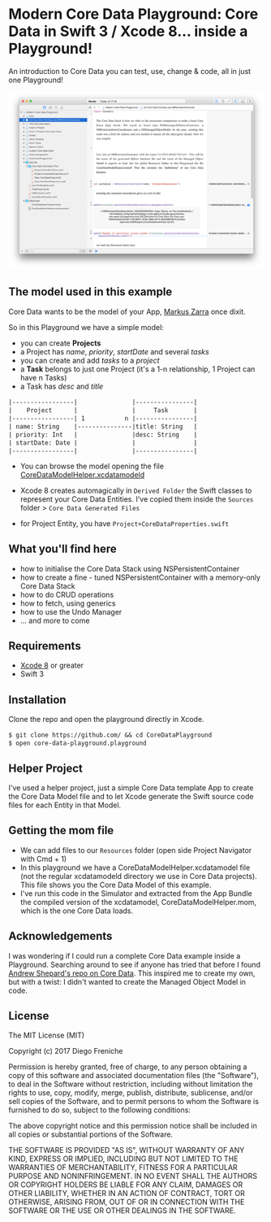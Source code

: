 # Modern Core Data Playground: Core Data in Swift 3 / Xcode 8... inside a Playground!

An introduction to Core Data you can test, use, change & code, all in just one Playground!
 
![A screen capture showing one playground page](img/init-core-data.png)

 ## The model used in this example
  
 Core Data wants to be the model of your App, [Markus Zarra](http://martiancraft.com/blog/2015/03/core-data-stack/) once dixit.
 
 So in this Playground we have a simple model:

- you can create __Projects__
- a Project has _name_, _priority_, _startDate_ and several _tasks_
- you can create and add _tasks_ to a _project_
- a __Task__ belongs to just one Project (it's a 1-n relationship, 1 Project can have n Tasks)
- a Task has _desc_ and _title_
 
 ```
|-----------------|               |----------------|
|    Project      |               |     Task       |
|-----------------| 1           n |----------------|
| name: String    |---------------|title: String   |
| priority: Int   |               |desc: String    |
| startDate: Date |               |                |
|-----------------|               |----------------|
 
 ```
 
 - You can browse the model opening the file [CoreDataModelHelper.xcdatamodeld](https://github.com/dfreniche/modern-core-data-playground/CoreDataModelHelper/CoreDataModelHelper/CoreDataModelHelper.xcdatamodeld)
 
 - Xcode 8 creates automagically in `Derived Folder` the Swift classes to represent your Core Data Entities. I've copied them inside the `Sources` folder > `Core Data Generated Files`
 
- for Project Entity, you have `Project+CoreDataProperties.swift`
 
## What you'll find here
 
- how to initialise the Core Data Stack using NSPersistentContainer
- how to create a fine - tuned NSPersistentContainer with a memory-only Core Data Stack
- how to do CRUD operations
- how to fetch, using generics
- how to use the Undo Manager
- ... and more to come


## Requirements
* [Xcode 8](https://developer.apple.com/xcode/downloads/) or greater
* Swift 3

## Installation

Clone the repo and open the playground directly in Xcode.

	$ git clone https://github.com/ && cd CoreDataPlayground
	$ open core-data-playground.playground


## Helper Project

I've used a helper project, just a simple Core Data template App to create the Core Data Model file and to let Xcode generate the Swift source code files for each Entity in that Model.

 ## Getting the mom file
 
 - We can add files to our `Resources` folder (open side Project Navigator with Cmd + 1)
 - In this playground we have a CoreDataModelHelper.xcdatamodel file (not the regular xcdatamodeld directory we use in Core Data projects). This file shows you the Core Data Model of this example.
 - I've run this code in the Simulator and extracted from the App Bundle the compiled version of the xcdatamodel, CoreDataModelHelper.mom, which is the one Core Data loads.

## Acknowledgements

I was wondering if I could run a complete Core Data example inside a Playground. Searching around to see if anyone has tried that before I found [Andrew Shepard's repo on Core Data]( https://github.com/andyshep/CoreDataPlayground.git). This inspired me to create my own, but with a twist: I didn't wanted to create the Managed Object Model in code.

	
## License

The MIT License (MIT)

Copyright (c) 2017 Diego Freniche

Permission is hereby granted, free of charge, to any person obtaining a copy of this software and associated documentation files (the "Software"), to deal in the Software without restriction, including without limitation the rights to use, copy, modify, merge, publish, distribute, sublicense, and/or sell copies of the Software, and to permit persons to whom the Software is furnished to do so, subject to the following conditions:

The above copyright notice and this permission notice shall be included in all copies or substantial portions of the Software.

THE SOFTWARE IS PROVIDED "AS IS", WITHOUT WARRANTY OF ANY KIND, EXPRESS OR IMPLIED, INCLUDING BUT NOT LIMITED TO THE WARRANTIES OF MERCHANTABILITY, FITNESS FOR A PARTICULAR PURPOSE AND NONINFRINGEMENT. IN NO EVENT SHALL THE AUTHORS OR COPYRIGHT HOLDERS BE LIABLE FOR ANY CLAIM, DAMAGES OR OTHER LIABILITY, WHETHER IN AN ACTION OF CONTRACT, TORT OR OTHERWISE, ARISING FROM, OUT OF OR IN CONNECTION WITH THE SOFTWARE OR THE USE OR OTHER DEALINGS IN THE SOFTWARE.

